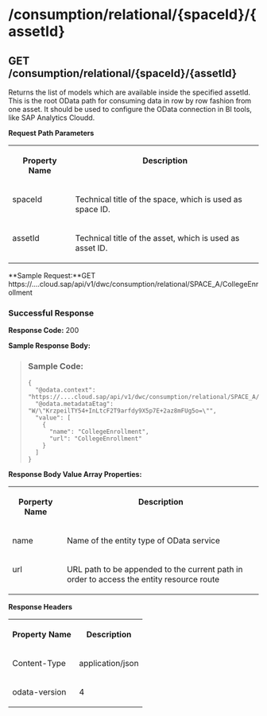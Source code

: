<!-- loioff0e61914c9b405daae61dc6ae99d9a7 -->

# /consumption/relational/\{spaceId\}/\{assetId\}



<a name="loioff0e61914c9b405daae61dc6ae99d9a7__section_mcf_rsh_55b"/>

## GET /consumption/relational/\{spaceId\}/\{assetId\}

Returns the list of models which are available inside the specified assetId. This is the root OData path for consuming data in row by row fashion from one asset. It should be used to configure the OData connection in BI tools, like SAP Analytics Cloudd.

**Request Path Parameters**


<table>
<tr>
<th valign="top">

Property Name



</th>
<th valign="top">

Description



</th>
</tr>
<tr>
<td valign="top">

spaceId



</td>
<td valign="top">

Technical title of the space, which is used as space ID.



</td>
</tr>
<tr>
<td valign="top">

assetId



</td>
<td valign="top">

Technical title of the asset, which is used as asset ID.



</td>
</tr>
</table>

**Sample Request:**GET https://....cloud.sap/api/v1/dwc/consumption/relational/SPACE\_A/CollegeEnrollment



### Successful Response

**Response Code:** 200

**Sample Response Body:**

> ### Sample Code:  
> ```
> {
>   "@odata.context": "https://....cloud.sap/api/v1/dwc/consumption/relational/SPACE_A/$metadata",
>   "@odata.metadataEtag": "W/\"KrzpeilTY54+InLtcF2T9arfdy9X5p7E+2az8mFUg5o=\"",
>   "value": [
>     {
>       "name": "CollegeEnrollment",
>       "url": "CollegeEnrollment"
>     }
>   ]
> }
> ```

**Response Body Value Array Properties:**


<table>
<tr>
<th valign="top">

Porperty Name



</th>
<th valign="top">

Description



</th>
</tr>
<tr>
<td valign="top">

name



</td>
<td valign="top">

Name of the entity type of OData service



</td>
</tr>
<tr>
<td valign="top">

url



</td>
<td valign="top">

URL path to be appended to the current path in order to access the entity resource route



</td>
</tr>
</table>

**Response Headers**


<table>
<tr>
<th valign="top">

Property Name



</th>
<th valign="top">

Description



</th>
</tr>
<tr>
<td valign="top">

Content-Type



</td>
<td valign="top">

application/json



</td>
</tr>
<tr>
<td valign="top">

odata-version



</td>
<td valign="top">

4



</td>
</tr>
</table>

